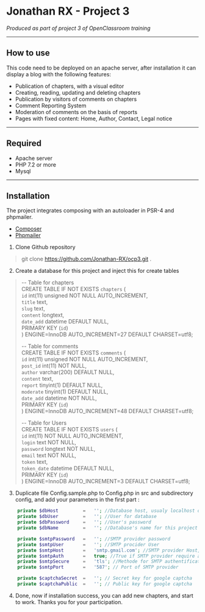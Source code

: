 Jonathan RX - Project 3
==
*Produced as part of project 3 of OpenClassroom training*

--------------
How to use
-

This code need to be deployed on an apache server, after installation it can display a blog with the following features:
- Publication of chapters, with a visual editor
- Creating, reading, updating and deleting chapters
- Publication by visitors of comments on chapters
- Comment Reporting System
- Moderation of comments on the basis of reports
- Pages with fixed content: Home, Author, Contact, Legal notice

--------------
Required
-

- Apache server 
- PHP 7.2 or more
- Mysql

--------------
Installation
-

The project integrates composing with an autoloader in PSR-4 and phpmailer.
- [Composer](https://getcomposer.org/)
- [Phpmailer](https://packagist.org/packages/phpmailer/phpmailer)

1. Clone Github repository
> git clone https://github.com/Jonathan-RX/ocp3.git .

2. Create a database for this project and inject this for create tables 
>-- Table for chapters  
>CREATE TABLE IF NOT EXISTS `chapters` (  
>  `id` int(11) unsigned NOT NULL AUTO_INCREMENT,  
>  `title` text,  
>  `slug` text,  
>  `content` longtext,  
>  `date_add` datetime DEFAULT NULL,  
>  PRIMARY KEY (`id`)  
>) ENGINE=InnoDB AUTO_INCREMENT=27 DEFAULT CHARSET=utf8;  
>
>-- Table for comments   
>CREATE TABLE IF NOT EXISTS `comments` (  
>  `id` int(11) unsigned NOT NULL AUTO_INCREMENT,  
>  `post_id` int(11) NOT NULL,  
> `author` varchar(200) DEFAULT NULL,  
>  `content` text,  
>  `report` tinyint(1) DEFAULT NULL,  
>  `moderate` tinyint(1) DEFAULT NULL,  
>  `date_add` datetime NOT NULL,  
>  PRIMARY KEY (`id`)  
>) ENGINE=InnoDB AUTO_INCREMENT=48 DEFAULT CHARSET=utf8;  
>
>-- Table for Users  
>CREATE TABLE IF NOT EXISTS `users` (  
>  `id` int(11) NOT NULL AUTO_INCREMENT,  
>  `login` text NOT NULL,  
>  `password` longtext NOT NULL,  
>  `email` text NOT NULL,  
>  `token` text,  
>  `token_date` datetime DEFAULT NULL,  
>  PRIMARY KEY (`id`)  
>) ENGINE=InnoDB AUTO_INCREMENT=3 DEFAULT CHARSET=utf8;  

3. Duplicate file Config.sample.php to Config.php in src and subdirectory config, and add your parameters in the first part :

```php
    private $dbHost         =   ''; //Database host, usualy localhost or 127.0.0.1
    private $dbUser         =   ''; //User for database
    private $dbPassword     =   ''; //User's password
    private $dbName         =   ''; //Database's name for this project

    private $smtpPassword   =   ''; //SMTP provider password
    private $smtpUser       =   ''; //SMTP procider User
    private $smtpHost       =   'smtp.gmail.com'; //SMTP provider Host, Google by default
    private $smtpAuth       =   true; //True if SMTP provider require authentification
    private $smtpSecure     =   'tls'; //Methode for SMTP authentification
    private $smtpPort       =   '587'; // Port of SMTP provider

    private $captchaSecret  =   ''; // Secret key for google captcha
    private $captchaPublic  =   ''; // Public key for google captcha
```

4. Done, now if installation success, you can add new chapters, and start to work. Thanks you for your participation.